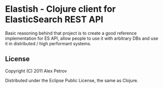 # Elastish - Clojure client for ElasticSearch REST API

Basic reasoning behind that project is to create a good reference implementation for ES API, allow people to use it with arbitrary DBs and use it in distributed / high performant systems.

## License

Copyright (C) 2011 Alex Petrov

Distributed under the Eclipse Public License, the same as Clojure.